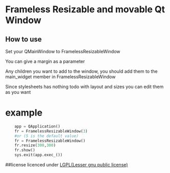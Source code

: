 # Frameless Resizable and movable Qt Window
## How to use 
Set your QMainWindow to FramelessResizableWindow
 
 You can give a margin as a parameter

Any children you want to add to the window, you should add them to the main_widget member in FramelessResizableWindow

Since stylesheets has nothing todo with layout and sizes you can edit them as you want

# example
```python
    app = QApplication()
    fr = FramelessResizableWindow(3)
    #or (5 is the default value)
    fr = FramelessResizableWindow()
    fr.resize(300,300)
    fr.show()
    sys.exit(app.exec_()) 
```
##license
licenced under [LGPL(Lesser gnu public license)](https://opensource.org/licenses/lgpl-3.0.html)
